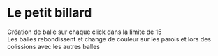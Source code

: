 Le petit billard
=============================

Création de balle sur chaque click dans la limite de 15  
Les balles rebondissent et change de couleur sur les parois et lors des colissions avec les autres balles  
